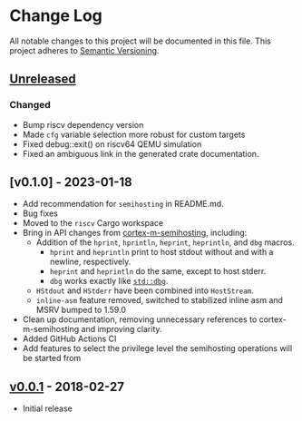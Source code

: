 # Change Log

All notable changes to this project will be documented in this file.
This project adheres to [Semantic Versioning](http://semver.org/).

## [Unreleased]

### Changed

- Bump riscv dependency version
- Made `cfg` variable selection more robust for custom targets
- Fixed debug::exit() on riscv64 QEMU simulation
- Fixed an ambiguous link in the generated crate documentation.

## [v0.1.0] - 2023-01-18

- Add recommendation for `semihosting` in README.md.
- Bug fixes
- Moved to the `riscv` Cargo workspace
- Bring in API changes from
  [cortex-m-semihosting](https://github.com/rust-embedded/cortex-m/tree/master/cortex-m-semihosting),
  including:
    - Addition of the `hprint`, `hprintln`, `heprint`, `heprintln`, and `dbg`
      macros.
        - `hprint` and `heprintln` print to host stdout without and with a
          newline, respectively.
        - `heprint` and `heprintln` do the same, except to host stderr.
        - `dbg` works exactly like
          [`std::dbg`](https://doc.rust-lang.org/std/macro.dbg.html).
    - `HStdout` and `HStderr` have been combined into `HostStream`.
    - `inline-asm` feature removed, switched to stabilized inline asm and MSRV
      bumped to 1.59.0
- Clean up documentation, removing unnecessary references to
  cortex-m-semihosting and improving clarity.
- Added GitHub Actions CI
- Add features to select the privilege level the semihosting operations will be
  started from

## [v0.0.1] - 2018-02-27

- Initial release

[Unreleased]: https://github.com/riscv-rust/riscv-semihosting/compare/cb1afe4002d576b87bfd4c199f42a43815984ce4..HEAD
[v0.0.1]: https://github.com/riscv-rust/riscv-semihosting/tree/cb1afe4002d576b87bfd4c199f42a43815984ce4
